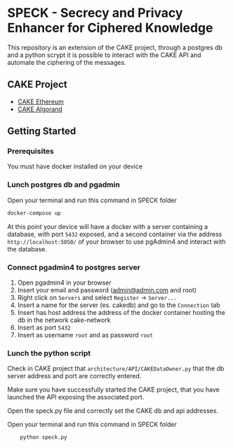 # SPECK - Secrecy and Privacy Enhancer for Ciphered Knowledge
This repository is an extension of the CAKE project, through a postgres db and a python scrypt it is possible to interact with the CAKE API and automate the ciphering of the messages.

## CAKE Project
- [CAKE Ethereum](https://github.com/apwbs/CAKE-Ethereum)
- [CAKE Algorand](https://github.com/apwbs/CAKE-Algorand)

## Getting Started
### Prerequisites
You must have docker installed on your device
### Lunch postgres db and pgadmin
Open your terminal and run this command in SPECK folder
```bash
docker-compose up
```
At this point your device will have a docker with a server containing a database, with port `5432` exposed, and a second container via the address `http://localhost:5050/` of your browser to use pgAdmin4 and interact with the database.

### Connect pgadmin4 to postgres server 
1. Open pgadmin4 in your browser
2. Insert your email and password (admin@admin.com and root)
3. Right click on `Servers` and select `Register` -> `Server...`
4. Insert a name for the server (es. cakedb) and go to the `Connection` tab
5. Insert has host address the address of the docker container hosting the db in the network cake-network
6. Insert as port `5432`
7. Insert as username `root` and as password `root`

### Lunch the python script
Check in CAKE project that `architecture/API/CAKEDataOwner.py` that the db server address and port are correctly entered.

Make sure you have successfully started the CAKE project, that you have launched the API exposing the associated port.

Open the speck.py file and correctly set the CAKE db and api addresses.


Open your terminal and run this command in SPECK folder
```bash
    python speck.py
```
